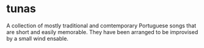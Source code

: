 # tunas

A collection of mostly traditional and comtemporary Portuguese songs that are short and easily memorable. They have been arranged to be improvised by a small wind ensable.
